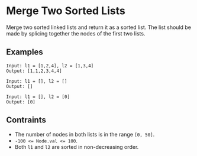 # Merge Two Sorted Lists
Merge two sorted linked lists and return it as a sorted list. The list should be made by splicing together the nodes of the first two lists.

## Examples
```
Input: l1 = [1,2,4], l2 = [1,3,4]
Output: [1,1,2,3,4,4]
```
```
Input: l1 = [], l2 = []
Output: []
```
```
Input: l1 = [], l2 = [0]
Output: [0]
```
## Contraints
* The number of nodes in both lists is in the range `[0, 50]`.
* `-100 <= Node.val <= 100`.
* Both `l1` and `l2` are sorted in non-decreasing order.
